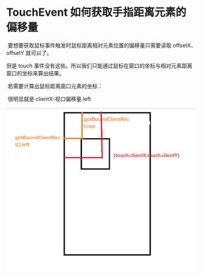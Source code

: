 # TouchEvent 如何获取手指距离元素的偏移量

​ 要想要获取鼠标事件触发时鼠标距离相对元素位置的偏移量只需要读取 offsetX、offsetY 就可以了。

但是 touch 事件没有这些。所以我们只能通过鼠标在窗口的坐标与相对元素距离窗口的坐标来算出结果。

​ 若需要计算出鼠标距离窗口元素的坐标：

​ 很明显就是 clientX-视口偏移量.left

![image-20231001182911761](/imgs/question/09.png)
